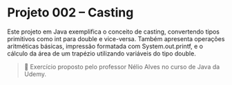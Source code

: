 # Projeto 002 – Casting

Este projeto em Java exemplifica o conceito de casting, convertendo tipos primitivos como int para double e vice-versa. Também apresenta operações aritméticas básicas, impressão formatada com System.out.printf, e o cálculo da área de um trapézio utilizando variáveis do tipo double.

> 📌 Exercício proposto pelo professor Nélio Alves no curso de Java da Udemy.
